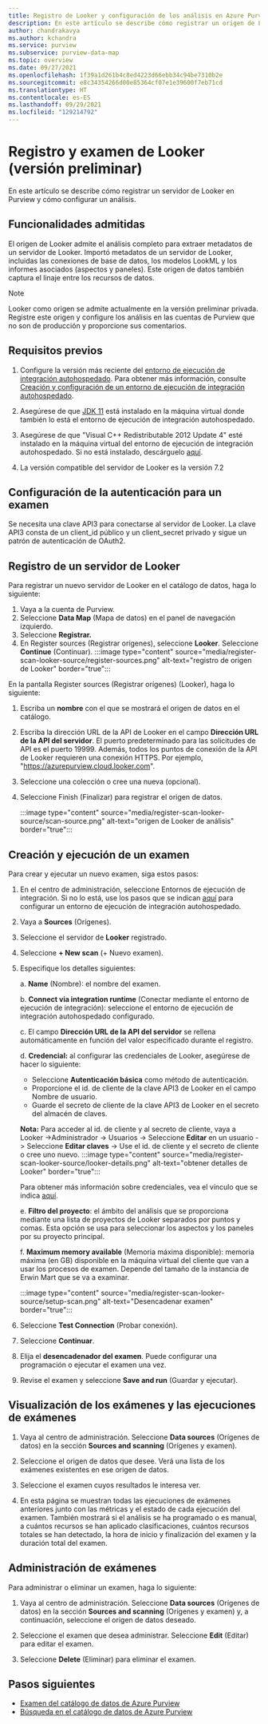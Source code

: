```yaml
---
title: Registro de Looker y configuración de los análisis en Azure Purview
description: En este artículo se describe cómo registrar un origen de Looker en Azure Purview y cómo configurar un análisis.
author: chandrakavya
ms.author: kchandra
ms.service: purview
ms.subservice: purview-data-map
ms.topic: overview
ms.date: 09/27/2021
ms.openlocfilehash: 1f39a1d261b4c8ed4223d66ebb34c94be7310b2e
ms.sourcegitcommit: e8c34354266d00e85364cf07e1e39600f7eb71cd
ms.translationtype: HT
ms.contentlocale: es-ES
ms.lasthandoff: 09/29/2021
ms.locfileid: "129214792"
---
```

# <a name="register-and-scan-looker-preview"></a>Registro y examen de Looker (versión preliminar)

En este artículo se describe cómo registrar un servidor de Looker en Purview y cómo configurar un análisis.

## <a name="supported-capabilities"></a>Funcionalidades admitidas

El origen de Looker admite el análisis completo para extraer metadatos de un servidor de Looker. Importó metadatos de un servidor de Looker, incluidas las conexiones de base de datos, los modelos LookML y los informes asociados (aspectos y paneles). Este origen de datos también captura el linaje entre los recursos de datos.

> [!Note]
> Looker como origen se admite actualmente en la versión preliminar privada. Registre este origen y configure los análisis en las cuentas de Purview que no son de producción y proporcione sus comentarios.

## <a name="prerequisites"></a>Requisitos previos

1.  Configure la versión más reciente del [entorno de ejecución de integración autohospedado](https://www.microsoft.com/download/details.aspx?id=39717).
    Para obtener más información, consulte [Creación y configuración de un entorno de ejecución de integración autohospedado](../data-factory/create-self-hosted-integration-runtime.md).

2.  Asegúrese de que [JDK 11](https://www.oracle.com/java/technologies/javase-jdk11-downloads.html) está instalado en la máquina virtual donde también lo está el entorno de ejecución de integración autohospedado.

3.  Asegúrese de que \"Visual C++ Redistributable 2012 Update 4\" esté instalado en la máquina virtual del entorno de ejecución de integración autohospedado. Si no está instalado, descárguelo [aquí](https://www.microsoft.com/download/details.aspx?id=30679).

4.  La versión compatible del servidor de Looker es la versión 7.2

## <a name="setting-up-authentication-for-a-scan"></a>Configuración de la autenticación para un examen

Se necesita una clave API3 para conectarse al servidor de Looker. La clave API3 consta de un client_id público y un client_secret privado y sigue un patrón de autenticación de OAuth2.

## <a name="register-a-looker-server"></a>Registro de un servidor de Looker

Para registrar un nuevo servidor de Looker en el catálogo de datos, haga lo siguiente:

1. Vaya a la cuenta de Purview.
2. Seleccione **Data Map** (Mapa de datos) en el panel de navegación izquierdo.
3. Seleccione **Registrar.**
4. En Register sources (Registrar orígenes), seleccione **Looker**. Seleccione **Continue** (Continuar).
    :::image type="content" source="media/register-scan-looker-source/register-sources.png" alt-text="registro de origen de Looker" border="true":::


En la pantalla Register sources (Registrar orígenes) (Looker), haga lo siguiente:

1. Escriba un **nombre** con el que se mostrará el origen de datos en el catálogo.

2. Escriba la dirección URL de la API de Looker en el campo **Dirección URL de la API del servidor**. El puerto predeterminado para las solicitudes de API es el puerto 19999. Además, todos los puntos de conexión de la API de Looker requieren una conexión HTTPS. Por ejemplo, "https://azurepurview.cloud.looker.com".

3. Seleccione una colección o cree una nueva (opcional).

4. Seleccione Finish (Finalizar) para registrar el origen de datos.

    :::image type="content" source="media/register-scan-looker-source/scan-source.png" alt-text="origen de Looker de análisis" border="true":::

## <a name="creating-and-running-a-scan"></a>Creación y ejecución de un examen

Para crear y ejecutar un nuevo examen, siga estos pasos:

1. En el centro de administración, seleccione Entornos de ejecución de integración. Si no lo está, use los pasos que se indican [aquí](./manage-integration-runtimes.md) para configurar un entorno de ejecución de integración autohospedado.

2. Vaya a **Sources** (Orígenes).

3. Seleccione el servidor de **Looker** registrado.

4. Seleccione **+ New scan** (+ Nuevo examen).

5. Especifique los detalles siguientes:

    a.  **Name** (Nombre): el nombre del examen.

    b.  **Connect via integration runtime** (Conectar mediante el entorno de ejecución de integración): seleccione el entorno de ejecución de integración autohospedado configurado.

    c.  El campo **Dirección URL de la API del servidor** se rellena automáticamente en función del valor especificado durante el registro.

    d.  **Credencial:** al configurar las credenciales de Looker, asegúrese de hacer lo siguiente:

    - Seleccione **Autenticación básica** como método de autenticación.
    - Proporcione el id. de cliente de la clave API3 de Looker en el campo Nombre de usuario.
    - Guarde el secreto de cliente de la clave API3 de Looker en el secreto del almacén de claves.

    **Nota:** Para acceder al id. de cliente y al secreto de cliente, vaya a Looker -\>Administrador -\> Usuarios -\> Seleccione **Editar** en un usuario -\> Seleccione **Editar claves** -\> Use el id. de cliente y el secreto de cliente o cree uno nuevo.
    :::image type="content" source="media/register-scan-looker-source/looker-details.png" alt-text="obtener detalles de Looker" border="true":::
    

    Para obtener más información sobre credenciales, vea el vínculo que se indica [aquí](manage-credentials.md).

    e.  **Filtro del proyecto**: el ámbito del análisis que se proporciona mediante una lista de proyectos de Looker separados por puntos y comas. Esta opción se usa para seleccionar los aspectos y los paneles por su proyecto principal.

    f.  **Maximum memory available** (Memoria máxima disponible): memoria máxima (en GB) disponible en la máquina virtual del cliente que van a usar los procesos de examen. Depende del tamaño de la instancia de Erwin Mart que se va a examinar.

    :::image type="content" source="media/register-scan-looker-source/setup-scan.png" alt-text="Desencadenar examen" border="true":::

6. Seleccione **Test Connection** (Probar conexión).

7. Seleccione **Continuar**.

8. Elija el **desencadenador del examen**. Puede configurar una programación o ejecutar el examen una vez.

9. Revise el examen y seleccione **Save and run** (Guardar y ejecutar).

## <a name="viewing-your-scans-and-scan-runs"></a>Visualización de los exámenes y las ejecuciones de exámenes

1. Vaya al centro de administración. Seleccione **Data sources** (Orígenes de datos) en la sección **Sources and scanning** (Orígenes y examen).

2. Seleccione el origen de datos que desee. Verá una lista de los exámenes existentes en ese origen de datos.

3. Seleccione el examen cuyos resultados le interesa ver.

4. En esta página se muestran todas las ejecuciones de exámenes anteriores junto con las métricas y el estado de cada ejecución del examen. También mostrará si el análisis se ha programado o es manual, a cuántos recursos se han aplicado clasificaciones, cuántos recursos totales se han detectado, la hora de inicio y finalización del examen y la duración total del examen.

## <a name="manage-your-scans"></a>Administración de exámenes

Para administrar o eliminar un examen, haga lo siguiente:

1. Vaya al centro de administración. Seleccione **Data sources** (Orígenes de datos) en la sección **Sources and scanning** (Orígenes y examen) y, a continuación, seleccione el origen de datos deseado.

2. Seleccione el examen que desea administrar. Seleccione **Edit** (Editar) para editar el examen.

3. Seleccione **Delete** (Eliminar) para eliminar el examen.

## <a name="next-steps"></a>Pasos siguientes

- [Examen del catálogo de datos de Azure Purview](how-to-browse-catalog.md)
- [Búsqueda en el catálogo de datos de Azure Purview](how-to-search-catalog.md)
